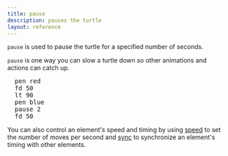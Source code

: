```yaml
---
title: pause
description: pauses the turtle
layout: reference
---
```


`pause` is used to pause the turtle for a specified number of seconds. 

`pause` is one way you can slow a turtle down so other animations and actions can catch up. 

<!--- is pause actually supposed to be included in the tutorials? -->
<!--- annotations -->
<pre class="jumbo">
  pen red
  fd 50
  lt 90
  pen blue
  pause 2
  fd 50
</pre>

<!--- which ones shold be null? -->
<!--- demo - turtle and hare race -->
<script type="demo">
t = null
setup ->
  remove t
demo ->
  pen red
  fd 50
  lt 90
  fd 50
  lt 90
  fd 50
  lt 90
  pen blue
  pause 2
  fd 50
</script>

You can also control an element's speed and timing by using [speed](speed.html) to set the number of moves per second and [sync](sync.html) to synchronize an element's timing with other elements. 

